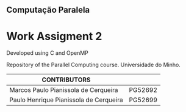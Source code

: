 ## Computação Paralela
# Work Assigment 2
Developed using C and OpenMP

Repository of the Parallel Computing course. Universidade do Minho.

|CONTRIBUTORS||
|-------------------------------------|----------|
|Marcos Paulo Pianissola de Cerqueira | PG52692 |
|Paulo Henrique Pianissola de Cerqueira| PG52699 |
